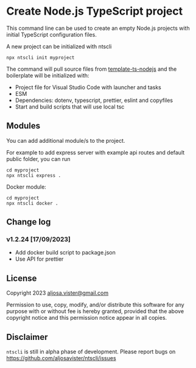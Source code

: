 # Create Node.js TypeScript project

This command line can be used to create an empty Node.js projects with initial TypeScript configuration files.

A new project can be initialized with ntscli
```
npx ntscli init myproject
```

The command will pull source files from [template-ts-nodejs](https://github.com/aljosavister/template-ts-nodejs.git) and the boilerplate will be initialized with:
- Project file for Visual Studio Code with launcher and tasks
- ESM
- Dependencies: dotenv, typescript, prettier, eslint and copyfiles
- Start and build scripts that will use local tsc

## Modules
You can add additional module/s to the project.

For example to add express server with example api routes and default public folder, you can run
```
cd myproject
npx ntscli express .
```

Docker module:
```
cd myproject
npx ntscli docker .
```
## Change log

### v1.2.24 [17/09/2023]

- Add docker build script to package.json
- Use API for prettier

## License

Copyright 2023 aljosa.vister@gmail.com

Permission to use, copy, modify, and/or distribute this software for any purpose with or without fee is hereby granted, provided that the above copyright notice and this permission notice appear in all copies.

## Disclaimer

`ntscli` is still in alpha phase of development. Please report bugs on https://github.com/aljosavister/ntscli/issues